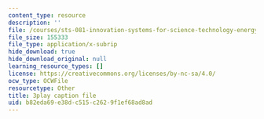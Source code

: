 ```yaml
---
content_type: resource
description: ''
file: /courses/sts-081-innovation-systems-for-science-technology-energy-manufacturing-and-health-spring-2017/b82eda69e38dc515c2629f1ef68ad8ad_Qo2B2y6cLf4.srt
file_size: 155333
file_type: application/x-subrip
hide_download: true
hide_download_original: null
learning_resource_types: []
license: https://creativecommons.org/licenses/by-nc-sa/4.0/
ocw_type: OCWFile
resourcetype: Other
title: 3play caption file
uid: b82eda69-e38d-c515-c262-9f1ef68ad8ad
---
```

